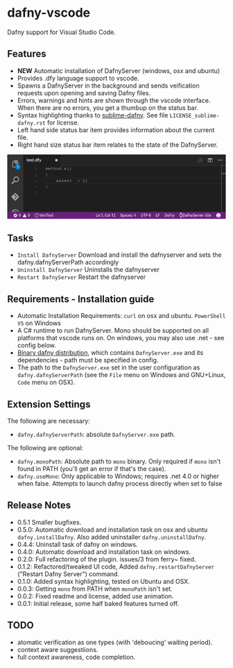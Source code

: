 # dafny-vscode
Dafny support for Visual Studio Code.


## Features
* **NEW** Automatic installation of DafnyServer (windows, osx and ubuntu)
* Provides .dfy language support to vscode.
* Spawns a DafnyServer in the background and sends veification requests upon opening and saving Dafny files.
* Errors, warnings and hints are shown through the vscode interface. When there are no errors, you get a thumbup on the status bar.
* Syntax highlighting thanks to [sublime-dafny](https://github.com/erggo/sublime-dafny). See file `LICENSE_sublime-dafny.rst` for license. 
* Left hand side status bar item provides information about the current file.
* Right hand size status bar item relates to the state of the DafnyServer.


![assertions animation](example.gif)

## Tasks
* `Install DafnyServer` Download and install the dafnyserver and sets the dafny.dafnyServerPath accordingly
* `Uninstall DafnyServer` Uninstalls the dafnyserver
* `Restart DafnyServer` Restart the dafnyserver

## Requirements - Installation guide
* Automatic Installation Requirements: `curl` on osx and ubuntu. `PowerShell V5` on Windows
* A C# runtime to run DafnyServer. Mono should be supported on all platforms that vscode runs on. On windows, you may also use .net - see config below.
* [Binary dafny distribution](https://github.com/Microsoft/dafny/releases), which contains `DafnyServer.exe` and its dependencies - path must be specified in config.
* The path to the `DafnyServer.exe` set in the user configuration as `dafny.dafnyServerPath` (see the `File` menu on Windows and GNU+Linux, `Code` menu on OSX).


## Extension Settings

The following are necessary:

* `dafny.dafnyServerPath`: absolute `DafnyServer.exe` path.

The following are optional:

* `dafny.monoPath`: Absolute path to `mono` binary. Only required if `mono` isn't found in PATH (you'll get an error if that's the case).
* `dafny.useMono`: Only applicable to Windows; requires .net 4.0 or higher when false. Attempts to launch dafny process directly when set to false 

[//]: # "* `dafny.automaticVerification`: Verify as soon as the document is changed (default). When false, only verify on save."
[//]: # "* `dafny.automaticVerificationDelayMS`: Delay to wait after a document change before actually sending a verification request. This is done to avoid * getting syntax errors as one is typing. Only relevant when automaticVerification is true."


## Release Notes
* 0.5.1 Smaller bugfixes. 
* 0.5.0: Automatic download and installation task on osx and ubuntu `dafny.installDafny`. Also added uninstaller `dafny.uninstallDafny`. 
* 0.4.4: Uninstall task of dafny on windows. 
* 0.4.0: Automatic download and installation task on windows. 
* 0.2.0: Full refactoring of the plugin. issues/3 from ferry~ fixed. 
* 0.1.2: Refactored/tweaked UI code, Added `dafny.restartDafnyServer` ("Restart Dafny Server") command.
* 0.1.0: Added syntax highlighting, tested on Ubuntu and OSX.
* 0.0.3: Getting `mono` from PATH when `monoPath` isn't set.
* 0.0.2: Fixed readme and license, added use animation.
* 0.0.1: Initial release, some half baked features turned off.


## TODO
* atomatic verification as one types (with 'deboucing' waiting period).
* context aware suggestiions.
* full context awareness, code completion.

